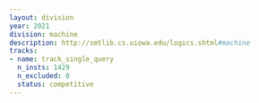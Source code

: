 ```yaml
---
layout: division
year: 2021
division: machine
description: http://smtlib.cs.uiowa.edu/logics.shtml#machine
tracks:
- name: track_single_query
  n_insts: 1429
  n_excluded: 0
  status: competitive
---
```


